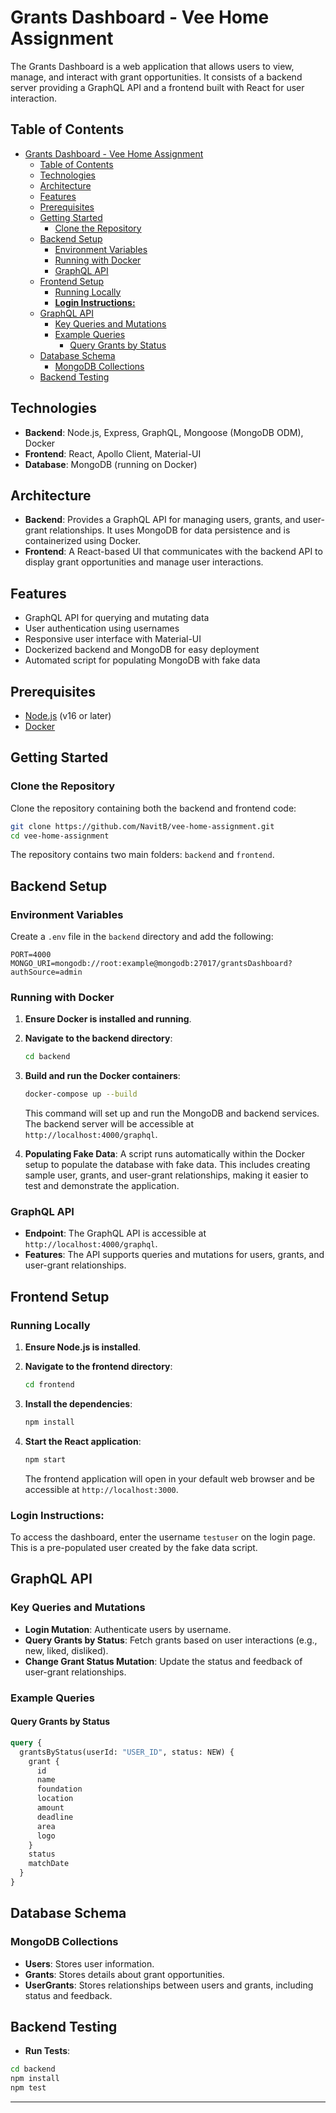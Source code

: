 # Grants Dashboard - Vee Home Assignment

The Grants Dashboard is a web application that allows users to view, manage, and interact with grant opportunities. It consists of a backend server providing a GraphQL API and a frontend built with React for user interaction.

## Table of Contents

- [Grants Dashboard - Vee Home Assignment](#grants-dashboard---vee-home-assignment)
  - [Table of Contents](#table-of-contents)
  - [Technologies](#technologies)
  - [Architecture](#architecture)
  - [Features](#features)
  - [Prerequisites](#prerequisites)
  - [Getting Started](#getting-started)
    - [Clone the Repository](#clone-the-repository)
  - [Backend Setup](#backend-setup)
    - [Environment Variables](#environment-variables)
    - [Running with Docker](#running-with-docker)
    - [GraphQL API](#graphql-api)
  - [Frontend Setup](#frontend-setup)
    - [Running Locally](#running-locally)
    - [**Login Instructions:**](#login-instructions)
  - [GraphQL API](#graphql-api-1)
    - [Key Queries and Mutations](#key-queries-and-mutations)
    - [Example Queries](#example-queries)
      - [Query Grants by Status](#query-grants-by-status)
  - [Database Schema](#database-schema)
    - [MongoDB Collections](#mongodb-collections)
  - [Backend Testing](#backend-testing)

## Technologies

- **Backend**: Node.js, Express, GraphQL, Mongoose (MongoDB ODM), Docker
- **Frontend**: React, Apollo Client, Material-UI
- **Database**: MongoDB (running on Docker)

## Architecture

- **Backend**: Provides a GraphQL API for managing users, grants, and user-grant relationships. It uses MongoDB for data persistence and is containerized using Docker.
- **Frontend**: A React-based UI that communicates with the backend API to display grant opportunities and manage user interactions.

## Features

- GraphQL API for querying and mutating data
- User authentication using usernames
- Responsive user interface with Material-UI
- Dockerized backend and MongoDB for easy deployment
- Automated script for populating MongoDB with fake data

## Prerequisites

- [Node.js](https://nodejs.org/) (v16 or later)
- [Docker](https://www.docker.com/get-started)

## Getting Started

### Clone the Repository

Clone the repository containing both the backend and frontend code:

```bash
git clone https://github.com/NavitB/vee-home-assignment.git
cd vee-home-assignment
```

The repository contains two main folders: `backend` and `frontend`.

## Backend Setup

### Environment Variables

Create a `.env` file in the `backend` directory and add the following:

```plaintext
PORT=4000
MONGO_URI=mongodb://root:example@mongodb:27017/grantsDashboard?authSource=admin
```

### Running with Docker

1. **Ensure Docker is installed and running**.

2. **Navigate to the backend directory**:

   ```bash
   cd backend
   ```

3. **Build and run the Docker containers**:

   ```bash
   docker-compose up --build
   ```

   This command will set up and run the MongoDB and backend services. The backend server will be accessible at `http://localhost:4000/graphql`.

4. **Populating Fake Data**: A script runs automatically within the Docker setup to populate the database with fake data. This includes creating sample user, grants, and user-grant relationships, making it easier to test and demonstrate the application.

### GraphQL API

- **Endpoint**: The GraphQL API is accessible at `http://localhost:4000/graphql`.
- **Features**: The API supports queries and mutations for users, grants, and user-grant relationships.

## Frontend Setup

### Running Locally

1. **Ensure Node.js is installed**.

2. **Navigate to the frontend directory**:

   ```bash
   cd frontend
   ```

3. **Install the dependencies**:

   ```bash
   npm install
   ```

4. **Start the React application**:

   ```bash
   npm start
   ```

   The frontend application will open in your default web browser and be accessible at `http://localhost:3000`.

  ### **Login Instructions:**
   To access the dashboard, enter the username `testuser` on the login page. This is a pre-populated user created by the fake data script.

## GraphQL API

### Key Queries and Mutations

- **Login Mutation**: Authenticate users by username.
- **Query Grants by Status**: Fetch grants based on user interactions (e.g., new, liked, disliked).
- **Change Grant Status Mutation**: Update the status and feedback of user-grant relationships.

### Example Queries

#### Query Grants by Status

```graphql
query {
  grantsByStatus(userId: "USER_ID", status: NEW) {
    grant {
      id
      name
      foundation
      location
      amount
      deadline
      area
      logo
    }
    status
    matchDate
  }
}
```

## Database Schema

### MongoDB Collections

- **Users**: Stores user information.
- **Grants**: Stores details about grant opportunities.
- **UserGrants**: Stores relationships between users and grants, including status and feedback.

## Backend Testing

- **Run Tests**:

```bash
cd backend
npm install
npm test
```

---
